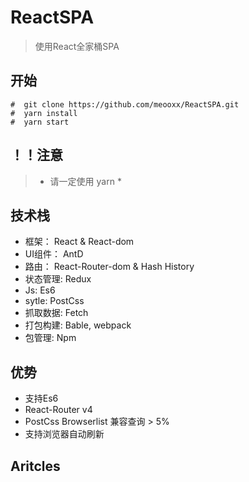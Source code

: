 ﻿# ReactSPA
> 使用React全家桶SPA

## 开始
```
#  git clone https://github.com/meooxx/ReactSPA.git
#  yarn install
#  yarn start 

```
## ！！注意
> * 请一定使用 yarn *

## 技术栈
* 框架： React & React-dom
* UI组件： AntD
* 路由： React-Router-dom & Hash History
* 状态管理: Redux
* Js: Es6
* sytle: PostCss
* 抓取数据: Fetch
* 打包构建: Bable, webpack
* 包管理: Npm

## 优势
* 支持Es6
* React-Router v4
* PostCss Browserlist 兼容查询 > 5%
* 支持浏览器自动刷新



## Aritcles

